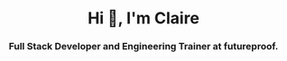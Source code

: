 <h1 align="center">Hi 👋, I'm Claire</h1>
<h3 align="center">Full Stack Developer and Engineering Trainer at futureproof.</h3>



